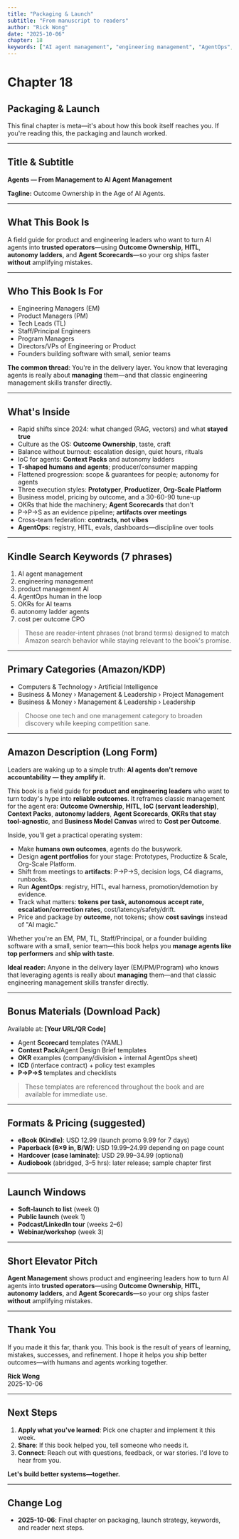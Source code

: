 ```yaml
---
title: "Packaging & Launch"
subtitle: "From manuscript to readers"
author: "Rick Wong"
date: "2025-10-06"
chapter: 18
keywords: ["AI agent management", "engineering management", "AgentOps", "human in the loop", "OKRs for AI teams", "autonomy ladder", "cost per outcome"]
---
```


# Chapter 18
## Packaging & Launch

This final chapter is meta—it's about how this book itself reaches you. If you're reading this, the packaging and launch worked.

---

## Title & Subtitle

**Agents — From Management to AI Agent Management**

**Tagline:** Outcome Ownership in the Age of AI Agents.

---

## What This Book Is

A field guide for product and engineering leaders who want to turn AI agents into **trusted operators**—using **Outcome Ownership**, **HITL**, **autonomy ladders**, and **Agent Scorecards**—so your org ships faster **without** amplifying mistakes.

---

## Who This Book Is For

- Engineering Managers (EM)
- Product Managers (PM)
- Tech Leads (TL)
- Staff/Principal Engineers
- Program Managers
- Directors/VPs of Engineering or Product
- Founders building software with small, senior teams

**The common thread**: You're in the delivery layer. You know that leveraging agents is really about **managing** them—and that classic engineering management skills transfer directly.

---

## What's Inside

- Rapid shifts since 2024: what changed (RAG, vectors) and what **stayed true**
- Culture as the OS: **Outcome Ownership**, taste, craft
- Balance without burnout: escalation design, quiet hours, rituals
- IoC for agents: **Context Packs** and autonomy ladders
- **T-shaped humans and agents**; producer/consumer mapping
- Flattened progression: scope & guarantees for people; autonomy for agents
- Three execution styles: **Prototyper**, **Productizer**, **Org-Scale Platform**
- Business model, pricing by outcome, and a 30-60-90 tune-up
- OKRs that hide the machinery; **Agent Scorecards** that don't
- P→P→S as an evidence pipeline; **artifacts over meetings**
- Cross-team federation: **contracts, not vibes**
- **AgentOps**: registry, HITL, evals, dashboards—discipline over tools

---

## Kindle Search Keywords (7 phrases)

1. AI agent management
2. engineering management
3. product management AI
4. AgentOps human in the loop
5. OKRs for AI teams
6. autonomy ladder agents
7. cost per outcome CPO

> These are reader-intent phrases (not brand terms) designed to match Amazon search behavior while staying relevant to the book's promise.

---

## Primary Categories (Amazon/KDP)

- Computers & Technology › Artificial Intelligence
- Business & Money › Management & Leadership › Project Management
- Business & Money › Management & Leadership › Leadership

> Choose one tech and one management category to broaden discovery while keeping competition sane.

---

## Amazon Description (Long Form)

Leaders are waking up to a simple truth: **AI agents don't remove accountability — they amplify it.**

This book is a field guide for **product and engineering leaders** who want to turn today's hype into **reliable outcomes**. It reframes classic management for the agent era: **Outcome Ownership**, **HITL**, **IoC (servant leadership)**, **Context Packs**, **autonomy ladders**, **Agent Scorecards**, **OKRs that stay tool-agnostic**, and **Business Model Canvas** wired to **Cost per Outcome**.

Inside, you'll get a practical operating system:

- Make **humans own outcomes**, agents do the busywork.
- Design **agent portfolios** for your stage: Prototypes, Productize & Scale, Org-Scale Platform.
- Shift from meetings to **artifacts**: P→P→S, decision logs, C4 diagrams, runbooks.
- Run **AgentOps**: registry, HITL, eval harness, promotion/demotion by evidence.
- Track what matters: **tokens per task, autonomous accept rate, escalation/correction rates**, cost/latency/safety/drift.
- Price and package by **outcome**, not tokens; show **cost savings** instead of "AI magic."

Whether you're an EM, PM, TL, Staff/Principal, or a founder building software with a small, senior team—this book helps you **manage agents like top performers** and **ship with taste**.

**Ideal reader:** Anyone in the delivery layer (EM/PM/Program) who knows that leveraging agents is really about **managing** them—and that classic engineering management skills transfer directly.

---

## Bonus Materials (Download Pack)

Available at: **[Your URL/QR Code]**

- Agent **Scorecard** templates (YAML)
- **Context Pack**/Agent Design Brief templates
- **OKR** examples (company/division + internal AgentOps sheet)
- **ICD** (interface contract) + policy test examples
- **P→P→S** templates and checklists

> These templates are referenced throughout the book and are available for immediate use.

---

## Formats & Pricing (suggested)

- **eBook (Kindle)**: USD 12.99 (launch promo 9.99 for 7 days)
- **Paperback (6×9 in, B/W)**: USD 19.99–24.99 depending on page count
- **Hardcover (case laminate)**: USD 29.99–34.99 (optional)
- **Audiobook** (abridged, 3–5 hrs): later release; sample chapter first

---

## Launch Windows

- **Soft-launch to list** (week 0)
- **Public launch** (week 1)
- **Podcast/LinkedIn tour** (weeks 2–6)
- **Webinar/workshop** (week 3)

---

## Short Elevator Pitch

**Agent Management** shows product and engineering leaders how to turn AI agents into **trusted operators**—using **Outcome Ownership**, **HITL**, **autonomy ladders**, and **Agent Scorecards**—so your org ships faster **without** amplifying mistakes.

---

## Thank You

If you made it this far, thank you. This book is the result of years of learning, mistakes, successes, and refinement. I hope it helps you ship better outcomes—with humans and agents working together.

**Rick Wong**  
2025-10-06

---

## Next Steps

1. **Apply what you've learned**: Pick one chapter and implement it this week.
2. **Share**: If this book helped you, tell someone who needs it.
3. **Connect**: Reach out with questions, feedback, or war stories. I'd love to hear from you.

**Let's build better systems—together.**

---

## Change Log

- **2025-10-06**: Final chapter on packaging, launch strategy, keywords, and reader next steps.

